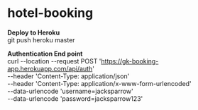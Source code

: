 # hotel-booking
<b>Deploy to Heroku</b><br>
git push heroku master

<b>Authentication End point</b><br>
curl --location --request POST 'https://gk-booking-app.herokuapp.com/api/auth' \
--header 'Content-Type: application/json' \
--header 'Content-Type: application/x-www-form-urlencoded' \
--data-urlencode 'username=jacksparrow' \
--data-urlencode 'password=jacksparrow123'
